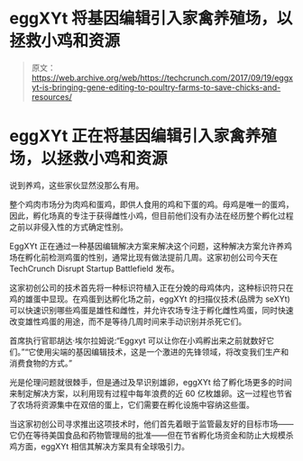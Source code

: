 # eggXYt 将基因编辑引入家禽养殖场，以拯救小鸡和资源 

> 原文：<https://web.archive.org/web/https://techcrunch.com/2017/09/19/eggxyt-is-bringing-gene-editing-to-poultry-farms-to-save-chicks-and-resources/>

# eggXYt 正在将基因编辑引入家禽养殖场，以拯救小鸡和资源

说到养鸡，这些家伙显然没那么有用。

整个鸡肉市场分为肉鸡和蛋鸡，即供人食用的鸡和下蛋的鸡。母鸡是唯一的蛋鸡，因此，孵化场真的专注于获得雌性小鸡，但目前他们没有办法在经历整个孵化过程之前以非侵入性的方式确定性别。

EggXYt 正在通过一种基因编辑解决方案来解决这个问题，这种解决方案允许养鸡场在孵化前检测鸡蛋的性别，通常比现有做法提前几周。这家初创公司今天在 TechCrunch Disrupt Startup Battlefield 发布。

这家初创公司的技术首先将一种标识符植入正在分娩的母鸡体内，这种标识符只在鸡的雄蛋中显现。在鸡蛋到达孵化场之前，eggXYt 的扫描仪技术(品牌为 seXYt)可以快速识别哪些鸡蛋是雄性和雌性，并允许农场专注于孵化雌性鸡蛋，同时快速改变雄性鸡蛋的用途，而不是等待几周时间来手动识别并杀死它们。

首席执行官耶胡达·埃尔拉姆说:“Eggxyt 可以让你在小鸡孵出来之前就数好它们。”“它使用尖端的基因编辑技术，这是一个激进的先锋领域，将改变我们生产和消费食物的方式。”

光是伦理问题就很棘手，但是通过及早识别雄卵，eggXYt 给了孵化场更多的时间来制定解决方案，以利用现有过程中每年浪费的近 60 亿枚雄卵。这一过程也节省了农场将资源集中在双倍的蛋上，它们需要在孵化设施中容纳这些蛋。

当这家初创公司寻求推出这项技术时，他们首先着眼于监管最友好的目标市场——它仍在等待美国食品和药物管理局的批准——但在节省孵化场资金和防止大规模杀鸡方面，eggXYt 相信其解决方案具有全球吸引力。